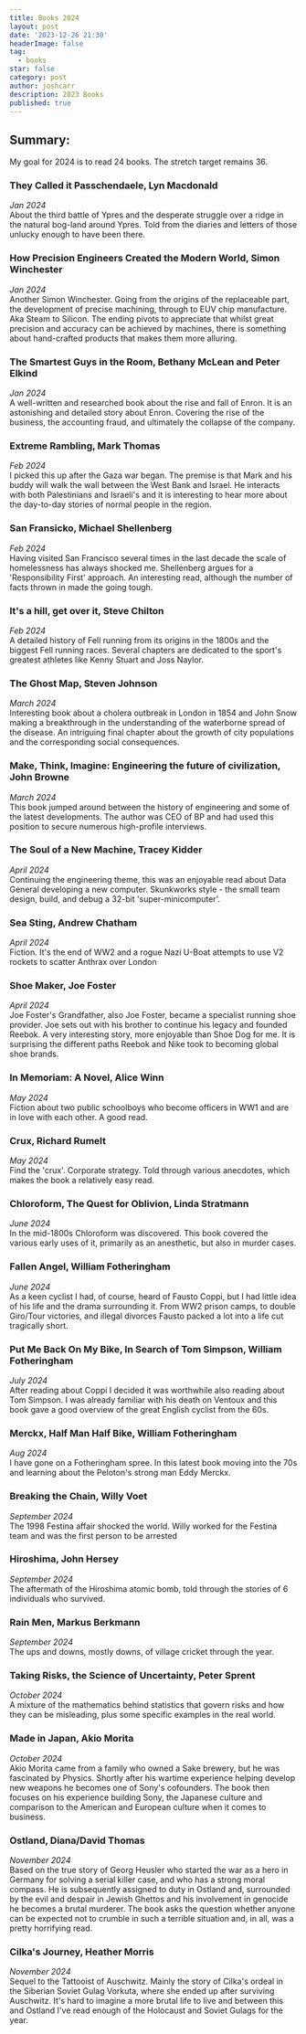 ```yaml
---
title: Books 2024
layout: post
date: '2023-12-26 21:30'
headerImage: false
tag:
  - books
star: false
category: post
author: joshcarr
description: 2023 Books
published: true
---
```


## Summary:
My goal for 2024 is to read 24 books. The stretch target remains 36. 


### They Called it Passchendaele, Lyn Macdonald
*Jan 2024*  
About the third battle of Ypres and the desperate struggle over a ridge in the natural bog-land around Ypres. Told from the diaries and letters of those unlucky enough to have been there. 

### How Precision Engineers Created the Modern World, Simon Winchester
*Jan 2024*  
Another Simon Winchester. Going from the origins of the replaceable part, the development of precise machining, through to EUV chip manufacture. Aka Steam to Silicon. The ending pivots to appreciate that whilst great precision and accuracy can be achieved by machines, there is something about hand-crafted products that makes them more alluring. 

### The Smartest Guys in the Room, Bethany McLean and Peter Elkind
*Jan 2024*  
A well-written and researched book about the rise and fall of Enron. It is an astonishing and detailed story about Enron. Covering the rise of the business, the accounting fraud, and ultimately the collapse of the company. 

### Extreme Rambling, Mark Thomas
*Feb 2024*  
I picked this up after the Gaza war began. The premise is that Mark and his buddy will walk the wall between the West Bank and Israel. He interacts with both Palestinians and Israeli's and it is interesting to hear more about the day-to-day stories of normal people in the region. 

### San Fransicko, Michael Shellenberg
*Feb 2024*  
Having visited San Francisco several times in the last decade the scale of homelessness has always shocked me. Shellenberg argues for a 'Responsibility First' approach. An interesting read, although the number of facts thrown in made the going tough.

### It's a hill, get over it, Steve Chilton
*Feb 2024*  
A detailed history of Fell running from its origins in the 1800s and the biggest Fell running races. Several chapters are dedicated to the sport's greatest athletes like Kenny Stuart and Joss Naylor. 

### The Ghost Map, Steven Johnson
*March 2024*  
Interesting book about a cholera outbreak in London in 1854 and John Snow making a breakthrough in the understanding of the waterborne spread of the disease. An intriguing final chapter about the growth of city populations and the corresponding social consequences. 

### Make, Think, Imagine: Engineering the future of civilization, John Browne
*March 2024*  
This book jumped around between the history of engineering and some of the latest developments. The author was CEO of BP and had used this position to secure numerous high-profile interviews.  

### The Soul of a New Machine, Tracey Kidder
*April 2024*  
Continuing the engineering theme, this was an enjoyable read about Data General developing a new computer. Skunkworks style - the small team design, build, and debug a 32-bit 'super-minicomputer'. 

### Sea Sting, Andrew Chatham
*April 2024*  
Fiction. It's the end of WW2 and a rogue Nazi U-Boat attempts to use V2 rockets to scatter Anthrax over London 

### Shoe Maker, Joe Foster
*April 2024*  
Joe Foster's Grandfather, also Joe Foster, became a specialist running shoe provider. Joe sets out with his brother to continue his legacy and founded Reebok. A very interesting story, more enjoyable than Shoe Dog for me. It is surprising the different paths Reebok and Nike took to becoming global shoe brands.

### In Memoriam: A Novel, Alice Winn
*May 2024*  
Fiction about two public schoolboys who become officers in WW1 and are in love with each other. A good read.

### Crux, Richard Rumelt
*May 2024*  
Find the 'crux'. Corporate strategy. Told through various anecdotes, which makes the book a relatively easy read. 

### Chloroform, The Quest for Oblivion, Linda Stratmann
*June 2024*  
In the mid-1800s Chloroform was discovered. This book covered the various early uses of it, primarily as an anesthetic, but also in murder cases. 

### Fallen Angel, William Fotheringham
*June 2024*  
As a keen cyclist I had, of course, heard of Fausto Coppi, but I had little idea of his life and the drama surrounding it. From WW2 prison camps, to double Giro/Tour victories, and illegal divorces Fausto packed a lot into a life cut tragically short. 

### Put Me Back On My Bike, In Search of Tom Simpson, William Fotheringham
*July 2024*  
After reading about Coppi I decided it was worthwhile also reading about Tom Simpson. I was already familiar with his death on Ventoux and this book gave a good overview of the great English cyclist from the 60s. 

### Merckx, Half Man Half Bike, William Fotheringham
*Aug 2024*  
I have gone on a Fotheringham spree. In this latest book moving into the 70s and learning about the Peloton's strong man Eddy Merckx.  

### Breaking the Chain, Willy Voet
*September 2024*  
The 1998 Festina affair shocked the world. Willy worked for the Festina team and was the first person to be arrested 

### Hiroshima, John Hersey
*September 2024*  
The aftermath of the Hiroshima atomic bomb, told through the stories of 6 individuals who survived.

### Rain Men, Markus Berkmann
*September 2024*  
The ups and downs, mostly downs, of village cricket through the year. 

### Taking Risks, the Science of Uncertainty, Peter Sprent
*October 2024*  
A mixture of the mathematics behind statistics that govern risks and how they can be misleading, plus some specific examples in the real world.  

### Made in Japan, Akio Morita
*October 2024*  
Akio Morita came from a family who owned a Sake brewery, but he was fascinated by Physics. Shortly after his wartime experience helping develop new weapons he becomes one of Sony's cofounders. The book then focuses on his experience building Sony, the Japanese culture and comparison to the American and European culture when it comes to business. 

### Ostland, Diana/David Thomas
*November 2024*  
Based on the true story of Georg Heusler who started the war as a hero in Germany for solving a serial killer case, and who has a strong moral compass. He is subsequently assigned to duty in Ostland and, surrounded by the evil and despair in Jewish Ghettos and his involvement in genocide he becomes a brutal murderer. The book asks the question whether anyone can be expected not to crumble in such a terrible situation and, in all, was a pretty horrifying read.

### Cilka's Journey, Heather Morris
*November 2024*  
Sequel to the Tattooist of Auschwitz. Mainly the story of Cilka's ordeal in the Siberian Soviet Gulag Vorkuta, where she ended up after surviving Auschwitz. It's hard to imagine a more brutal life to live and between this and Ostland I've read enough of the Holocaust and Soviet Gulags for the year. 

